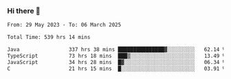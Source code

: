 ### Hi there 👋

<!--START_SECTION:waka-->

```txt
From: 29 May 2023 - To: 06 March 2025

Total Time: 539 hrs 14 mins

Java                337 hrs 38 mins ███████████████▓░░░░░░░░░   62.14 %
TypeScript          73 hrs 18 mins  ███▒░░░░░░░░░░░░░░░░░░░░░   13.49 %
JavaScript          34 hrs 28 mins  █▓░░░░░░░░░░░░░░░░░░░░░░░   06.34 %
C                   21 hrs 15 mins  █░░░░░░░░░░░░░░░░░░░░░░░░   03.91 %
```

<!--END_SECTION:waka-->
<!--
**the-beef-calculator/the-beef-calculator** is a ✨ _special_ ✨ repository because its `README.md` (this file) appears on your GitHub profile.

Here are some ideas to get you started:

- 🔭 I’m currently working on ...
- 🌱 I’m currently learning ...
- 👯 I’m looking to collaborate on ...
- 🤔 I’m looking for help with ...
- 💬 Ask me about ...
- 📫 How to reach me: ...
- 😄 Pronouns: ...
- ⚡ Fun fact: ...
-->
